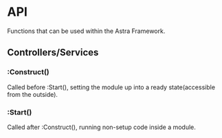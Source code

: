 # API

Functions that can be used within the Astra Framework.

## Controllers/Services

### :Construct()

Called before :Start(), setting the module up into a ready state(accessible from the outside).

### :Start()

Called after :Construct(), running non-setup code inside a module.
